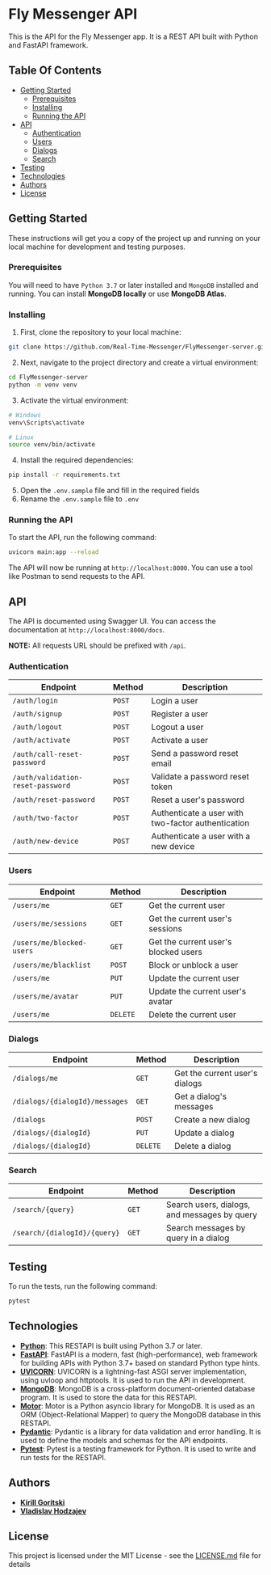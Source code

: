 # Fly Messenger API

This is the API for the Fly Messenger app. It is a REST API built with Python and FastAPI framework.

## Table Of Contents

<!-- TOC -->

* [Getting Started](#getting-started)
    * [Prerequisites](#prerequisites)
    * [Installing](#installing)
    * [Running the API](#running-the-api)
* [API](#api)
    * [Authentication](#authentication)
    * [Users](#users)
    * [Dialogs](#dialogs)
    * [Search](#search)
* [Testing](#testing)
* [Technologies](#technologies)
* [Authors](#authors)
* [License](#license)

<!-- TOC -->

## Getting Started

These instructions will get you a copy of the project up and running on your local machine for development and testing
purposes.

### Prerequisites

You will need to have `Python 3.7` or later installed and `MongoDB` installed and running. You can install **MongoDB
locally**
or use **MongoDB Atlas**.

### Installing

1. First, clone the repository to your local machine:

```bash
git clone https://github.com/Real-Time-Messenger/FlyMessenger-server.git
```

2. Next, navigate to the project directory and create a virtual environment:

```bash
cd FlyMessenger-server
python -m venv venv
```

3. Activate the virtual environment:

```bash
# Windows
venv\Scripts\activate

# Linux
source venv/bin/activate
```

4. Install the required dependencies:

```bash
pip install -r requirements.txt
```

5. Open the `.env.sample` file and fill in the required fields
6. Rename the `.env.sample` file to `.env`

### Running the API

To start the API, run the following command:

```bash
uvicorn main:app --reload
```

The API will now be running at `http://localhost:8000`. You can use a tool like Postman to send requests to the API.

## API

The API is documented using Swagger UI. You can access the documentation at `http://localhost:8000/docs`.

**NOTE:** All requests URL should be prefixed with `/api`.

### Authentication

| Endpoint                          | Method | Description                                        |
|-----------------------------------|--------|----------------------------------------------------|
| `/auth/login`                     | `POST` | Login a user                                       |
| `/auth/signup`                    | `POST` | Register a user                                    |
| `/auth/logout`                    | `POST` | Logout a user                                      |
| `/auth/activate`                  | `POST` | Activate a user                                    |
| `/auth/call-reset-password`       | `POST` | Send a password reset email                        |
| `/auth/validation-reset-password` | `POST` | Validate a password reset token                    |
| `/auth/reset-password`            | `POST` | Reset a user's password                            |
| `/auth/two-factor`                | `POST` | Authenticate a user with two-factor authentication |
| `/auth/new-device`                | `POST` | Authenticate a user with a new device              |

### Users

| Endpoint                  | Method   | Description                          |
|---------------------------|----------|--------------------------------------|
| `/users/me`               | `GET`    | Get the current user                 |
| `/users/me/sessions`      | `GET`    | Get the current user's sessions      |
| `/users/me/blocked-users` | `GET`    | Get the current user's blocked users |
| `/users/me/blacklist`     | `POST`   | Block or unblock a user              |
| `/users/me`               | `PUT`    | Update the current user              |
| `/users/me/avatar`        | `PUT`    | Update the current user's avatar     |
| `/users/me`               | `DELETE` | Delete the current user              |

### Dialogs

| Endpoint                       | Method   | Description                    |
|--------------------------------|----------|--------------------------------|
| `/dialogs/me`                  | `GET`    | Get the current user's dialogs |
| `/dialogs/{dialogId}/messages` | `GET`    | Get a dialog's messages        |
| `/dialogs`                     | `POST`   | Create a new dialog            |
| `/dialogs/{dialogId}`          | `PUT`    | Update a dialog                |
| `/dialogs/{dialogId}`          | `DELETE` | Delete a dialog                |

### Search

| Endpoint                     | Method | Description                                  |
|------------------------------|--------|----------------------------------------------|
| `/search/{query}`            | `GET`  | Search users, dialogs, and messages by query |
| `/search/{dialogId}/{query}` | `GET`  | Search messages by query in a dialog         |

## Testing

To run the tests, run the following command:

```bash
pytest
```

## Technologies

- **[Python](https://www.python.org/)**: This RESTAPI is built using Python 3.7 or later.
- **[FastAPI](https://fastapi.tiangolo.com/)**: FastAPI is a modern, fast (high-performance), web framework for building APIs with Python 3.7+ based on standard Python type hints.
- **[UVICORN](https://www.uvicorn.org/)**: UVICORN is a lightning-fast ASGI server implementation, using uvloop and httptools. It is used to run the API in development.
- **[MongoDB](https://www.mongodb.com/)**: MongoDB is a cross-platform document-oriented database program. It is used to store the data for this RESTAPI.
- **[Motor](https://motor.readthedocs.io/)**: Motor is a Python asyncio library for MongoDB. It is used as an ORM (Object-Relational Mapper) to query the MongoDB database in this RESTAPI.
- **[Pydantic](https://pydantic-docs.helpmanual.io/)**: Pydantic is a library for data validation and error handling. It is used to define the models and schemas for the API endpoints.
- **[Pytest](https://docs.pytest.org/en/stable/)**: Pytest is a testing framework for Python. It is used to write and run tests for the RESTAPI.

## Authors

- **[Kirill Goritski](https://t.me/winicred)**
- **[Vladislav Hodzajev](https://t.me/white_wolf_dd)**

## License

This project is licensed under the MIT License - see the [LICENSE.md](LICENSE.md) file for details